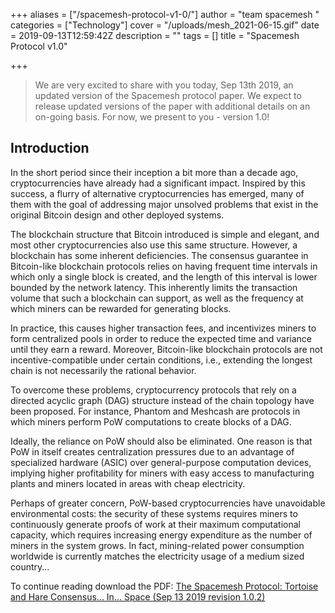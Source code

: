 +++
aliases = ["/spacemesh-protocol-v1-0/"]
author = "team spacemesh "
categories = ["Technology"]
cover = "/uploads/mesh_2021-06-15.gif"
date = 2019-09-13T12:59:42Z
description = ""
tags = []
title = "Spacemesh Protocol v1.0"

+++
> We are very excited to share with you today, Sep 13th 2019, an updated version of the Spacemesh protocol paper. We expect to release updated versions of the paper with additional details on an on-going basis. For now, we present to you - version 1.0!

## Introduction

In the short period since their inception a bit more than a decade ago, cryptocurrencies have already had a significant impact. Inspired by this success, a flurry of alternative cryptocurrencies has emerged, many of them with the goal of addressing major unsolved problems that exist in the original Bitcoin design and other deployed systems.

The blockchain structure that Bitcoin introduced is simple and elegant, and most other cryptocurrencies also use this same structure. However, a blockchain has some inherent deficiencies. The consensus guarantee in Bitcoin-like blockchain protocols relies on having frequent time intervals in which only a single block is created, and the length of this interval is lower bounded by the network latency. This inherently limits the transaction volume that such a blockchain can support, as well as the frequency at which miners can be rewarded for generating blocks.

In practice, this causes higher transaction fees, and incentivizes miners to form centralized pools in order to reduce the expected time and variance until they earn a reward. Moreover, Bitcoin-like blockchain protocols are not incentive-compatible under certain conditions, i.e., extending the longest chain is not necessarily the rational behavior.

To overcome these problems, cryptocurrency protocols that rely on a directed acyclic graph (DAG) structure instead of the chain topology have been proposed. For instance, Phantom and Meshcash are protocols in which miners perform PoW computations to create blocks of a DAG.

Ideally, the reliance on PoW should also be eliminated. One reason is that PoW in itself creates centralization pressures due to an advantage of specialized hardware (ASIC) over general-purpose computation devices, implying higher profitability for miners with easy access to manufacturing plants and miners located in areas with cheap electricity.

Perhaps of greater concern, PoW-based cryptocurrencies have unavoidable environmental costs: the security of these systems requires miners to continuously generate proofs of work at their maximum computational capacity, which requires increasing energy expenditure as the number of miners in the system grows. In fact, mining-related power consumption worldwide is currently matches the electricity usage of a medium sized country...

To continue reading download the PDF: [The Spacemesh Protocol: Tortoise and Hare Consensus... In... Space (Sep 13 2019 revision 1.0.2)](https://drive.google.com/file/d/18I9GPebWqgpvusI1kMnAB9nayBbL-1qN/view?usp=sharing)
